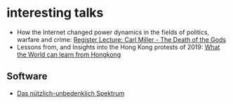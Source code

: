 # interesting talks

<!-- Todo: merge w/ videos.md -->

- How the Internet changed power dynamics in the fields of politics, warfare and crime: [Register Lecture: Carl Miller - The Death of the Gods](https://www.youtube.com/watch?v=I713MCw0BVU)
- Lessons from, and Insights into the Hong Kong protests of 2019: [What the World can learn from Hongkong](https://media.ccc.de/v/36c3-10933-what_the_world_can_learn_from_hongkong)

## Software

- [Das nützlich-unbedenklich Spektrum](https://media.ccc.de/v/36c3-10608-das_nutzlich-unbedenklich_spektrum)
